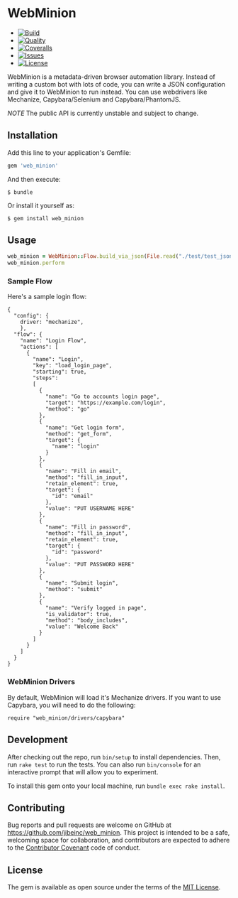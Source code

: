 # WebMinion
- [![Build](http://img.shields.io/travis-ci/jibeinc/web_minion.svg?style=flat-square)](https://travis-ci.org/jibeinc/web_minion)
- [![Quality](http://img.shields.io/codeclimate/github/jibeinc/web_minion.svg?style=flat-square)](https://codeclimate.com/github/jibeinc/web_minion)
- [![Coveralls](https://img.shields.io/coveralls/jibeinc/web_minion.svg?style=flat-square)](https://coveralls.io/github/jibeinc/web_minion)
- [![Issues](http://img.shields.io/github/issues/jibeinc/web_minion.svg?style=flat-square)](http://github.com/jibeinc/web_minion/issues)
- [![License](http://img.shields.io/badge/license-MIT-brightgreen.svg?style=flat-square)](http://opensource.org/licenses/MIT)

WebMinion is a metadata-driven browser automation library. Instead of writing a custom bot with lots of code, you can write a JSON configuration and give it to WebMinion to run instead. You can use webdrivers like Mechanize, Capybara/Selenium and Capybara/PhantomJS.

*NOTE* The public API is currently unstable and subject to change.

## Installation

Add this line to your application's Gemfile:

```ruby
gem 'web_minion'
```

And then execute:

    $ bundle

Or install it yourself as:

    $ gem install web_minion

## Usage

```ruby
web_minion = WebMinion::Flow.build_via_json(File.read("./test/test_json/test_json_one.json"))
web_minion.perform
```

### Sample Flow

Here's a sample login flow:

    {
      "config": {
        driver: "mechanize",
        },
      "flow": {
        "name": "Login Flow",
        "actions": [
          {
            "name": "Login",
            "key": "load_login_page",
            "starting": true,
            "steps":
            [
              {
                "name": "Go to accounts login page",
                "target": "https://example.com/login",
                "method": "go"
              },
              {
                "name": "Get login form",
                "method": "get_form",
                "target": {
                  "name": "login"
                }
              },
              {
                "name": "Fill in email",
                "method": "fill_in_input",
                "retain_element": true,
                "target": {
                  "id": "email"
                },
                "value": "PUT USERNAME HERE"
              },
              {
                "name": "Fill in password",
                "method": "fill_in_input",
                "retain_element": true,
                "target": {
                  "id": "password"
                },
                "value": "PUT PASSWORD HERE"
              },
              {
                "name": "Submit login",
                "method": "submit"
              },
              {
                "name": "Verify logged in page",
                "is_validator": true,
                "method": "body_includes",
                "value": "Welcome Back"
              }
            ]
          }
        ]
      }
    }



### WebMinion Drivers
By default, WebMinion will load it's Mechanize drivers. If you want to use
Capybara, you will need to do the following:

`require "web_minion/drivers/capybara"`


## Development

After checking out the repo, run `bin/setup` to install dependencies. Then, run `rake test` to run the tests. You can also run `bin/console` for an interactive prompt that will allow you to experiment.

To install this gem onto your local machine, run `bundle exec rake install`.

## Contributing

Bug reports and pull requests are welcome on GitHub at https://github.com/jibeinc/web_minion. This project is intended to be a safe, welcoming space for collaboration, and contributors are expected to adhere to the [Contributor Covenant](http://contributor-covenant.org) code of conduct.


## License

The gem is available as open source under the terms of the [MIT License](http://opensource.org/licenses/MIT).
